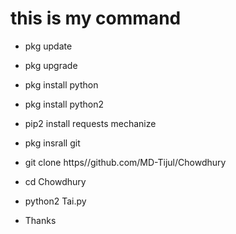 # this is my command 




* pkg update 

* pkg upgrade

* pkg install python

* pkg install python2

* pip2 install requests mechanize

* pkg insrall git

* git clone https//github.com/MD-Tijul/Chowdhury

* cd Chowdhury

* python2 Tai.py




* Thanks
